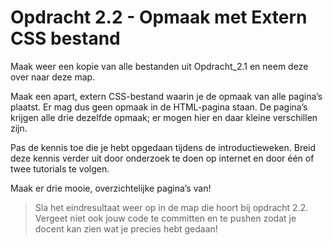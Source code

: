 
# Opdracht 2.2 - Opmaak met Extern CSS bestand

Maak weer een kopie van alle bestanden uit Opdracht_2.1 en neem deze over naar deze map.

Maak een apart, extern CSS-bestand waarin je de opmaak van alle pagina’s plaatst. Er mag dus geen opmaak in de HTML-pagina staan. De pagina’s krijgen alle drie dezelfde opmaak; er mogen hier en daar kleine verschillen zijn.

Pas de kennis toe die je hebt opgedaan tijdens de introductieweken. Breid deze kennis verder uit door onderzoek te doen op internet en door één of twee tutorials te volgen.

Maak er drie mooie, overzichtelijke pagina’s van!

> Sla het eindresultaat weer op in de map die hoort bij opdracht 2.2. Vergeet niet ook jouw code te committen en te pushen zodat je docent kan zien wat je precies hebt gedaan!
